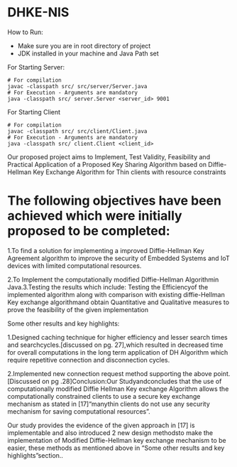 # DHKE-NIS

How to Run:

- Make sure you are in root directory of project
- JDK installed in your machine and Java Path set

For Starting Server:

```shell script
# For compilation
javac -classpath src/ src/server/Server.java 
# For Execution - Arguments are mandatory
java -classpath src/ server.Server <server_id> 9001
```

For Starting Client
```shell script
# For compilation
javac -classpath src/ src/client/Client.java 
# For Execution - Arguments are mandatory
java -classpath src/ client.Client <client_id>
```



Our proposed project aims to Implement, Test Validity, Feasibility and Practical Application of  a Proposed Key Sharing Algorithm based on Diffie-Hellman Key Exchange Algorithm for Thin clients with resource constraints
 
# The following objectives have been achieved which were initially proposed to be completed:

1.To find a solution for implementing a improved Diffie-Hellman Key Agreement algorithm to improve the security of Embedded Systems and IoT devices with limited computational resources.

2.To Implement the computationally modified Diffie-Hellman Algorithmin Java.3.Testing the results which include: Testing the Efficiencyof the implemented algorithm along with comparison with existing diffie-Hellman Key exchange algorithmand obtain Quantitative and Qualitative measures to prove the feasibility of the given implementation

Some other results and key highlights:

1.Designed caching technique for higher efficiency and lesser search times and searchcycles.[discussed on pg. 27],which resulted in decreased time for overall computations in the long term application of DH Algorithm which require repetitive connection and disconnection cycles.

2.Implemented new connection request method supporting the above point.[Discussed on pg .28]Conclusion:Our Studyandconcludes that the use of computationally modified Diffie Hellman Key exchange Algorithm allows the computationally constrained clients to use a secure key exchange mechanism as stated in [17]“manythin clients do not use any security mechanism for saving computational resources”.

Our study provides the evidence of the given approach in [17] is implementable and also introduced 2 new design methodsto make the implementation of Modified Diffie-Hellman key exchange mechanism to be easier, these methods as mentioned above in “Some other results and key highlights”section..

